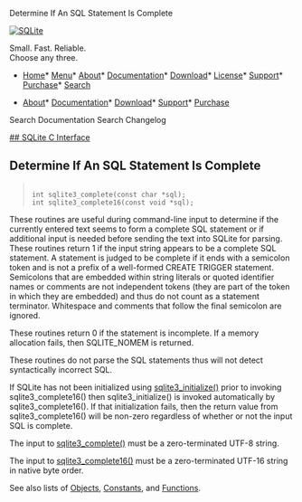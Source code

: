 




Determine If An SQL Statement Is Complete




[![SQLite](../images/sqlite370_banner.gif)](../index.html)


Small. Fast. Reliable.  
Choose any three.


* [Home](../index.html)* [Menu](javascript:void(0))* [About](../about.html)* [Documentation](../docs.html)* [Download](../download.html)* [License](../copyright.html)* [Support](../support.html)* [Purchase](../prosupport.html)* [Search](javascript:void(0))




* [About](../about.html)* [Documentation](../docs.html)* [Download](../download.html)* [Support](../support.html)* [Purchase](../prosupport.html)






Search Documentation
Search Changelog









[## SQLite C Interface](../c3ref/intro.html)
## Determine If An SQL Statement Is Complete




> ```
> 
> int sqlite3_complete(const char *sql);
> int sqlite3_complete16(const void *sql);
> 
> ```



These routines are useful during command\-line input to determine if the
currently entered text seems to form a complete SQL statement or
if additional input is needed before sending the text into
SQLite for parsing. These routines return 1 if the input string
appears to be a complete SQL statement. A statement is judged to be
complete if it ends with a semicolon token and is not a prefix of a
well\-formed CREATE TRIGGER statement. Semicolons that are embedded within
string literals or quoted identifier names or comments are not
independent tokens (they are part of the token in which they are
embedded) and thus do not count as a statement terminator. Whitespace
and comments that follow the final semicolon are ignored.


These routines return 0 if the statement is incomplete. If a
memory allocation fails, then SQLITE\_NOMEM is returned.


These routines do not parse the SQL statements thus
will not detect syntactically incorrect SQL.


If SQLite has not been initialized using [sqlite3\_initialize()](../c3ref/initialize.html) prior
to invoking sqlite3\_complete16() then sqlite3\_initialize() is invoked
automatically by sqlite3\_complete16(). If that initialization fails,
then the return value from sqlite3\_complete16() will be non\-zero
regardless of whether or not the input SQL is complete.


The input to [sqlite3\_complete()](../c3ref/complete.html) must be a zero\-terminated
UTF\-8 string.


The input to [sqlite3\_complete16()](../c3ref/complete.html) must be a zero\-terminated
UTF\-16 string in native byte order.


See also lists of
 [Objects](../c3ref/objlist.html),
 [Constants](../c3ref/constlist.html), and
 [Functions](../c3ref/funclist.html).


